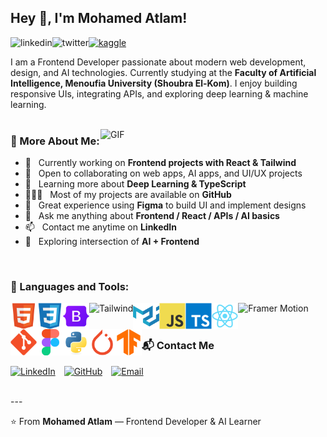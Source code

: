 ## Hey 👋, I'm Mohamed Atlam!
<a href="https://www.linkedin.com/" target="_blank"><img align='left' alt="linkedin" src="https://raw.githubusercontent.com/rahul-jha98/rahul-jha98/561d474902b59c7429ec22bb73e225696c27b202/assets/linkedin.svg" height='18px'/></a>
<a href="https://twitter.com/" target="_blank"><img align='left' alt="twitter" src="https://raw.githubusercontent.com/rahul-jha98/rahul-jha98/561d474902b59c7429ec22bb73e225696c27b202/assets/twitter.svg" height='18px'/></a>
<a href="https://www.kaggle.com/" target="_blank"><img alt="kaggle" src="https://raw.githubusercontent.com/rahul-jha98/rahul-jha98/561d474902b59c7429ec22bb73e225696c27b202/assets/kaggle.svg" height='18px'/></a>

I am a Frontend Developer passionate about modern web development, design, and AI technologies. Currently studying at the **Faculty of Artificial Intelligence, Menoufia University (Shoubra El-Kom)**. I enjoy building responsive UIs, integrating APIs, and exploring deep learning & machine learning.
<br/><br/>

<img align="right" alt="GIF" src="https://raw.githubusercontent.com/rahul-jha98/rahul-jha98/main/techstack.gif" width="360px"/>

### 🧐 More About Me:

- 🔭 &nbsp; Currently working on **Frontend projects with React & Tailwind**
- 🤝 &nbsp; Open to collaborating on web apps, AI apps, and UI/UX projects
- 🌱 &nbsp; Learning more about **Deep Learning & TypeScript**
- 👨🏻‍💻 &nbsp; Most of my projects are available on **GitHub**
- 🎨 &nbsp; Great experience using **Figma** to build UI and implement designs
- 💬 &nbsp; Ask me anything about **Frontend / React / APIs / AI basics**
- 📫 &nbsp; Contact me anytime on **LinkedIn**
- 🧠 &nbsp; Exploring intersection of **AI + Frontend**

<br>

### 🔨 Languages and Tools:
<a href="https://developer.mozilla.org/en-US/docs/Web/HTML" target="_blank"> <img align="left" alt="HTML" height="42px" src="https://raw.githubusercontent.com/devicons/devicon/master/icons/html5/html5-original.svg"> </a>
<a href="https://developer.mozilla.org/en-US/docs/Web/CSS" target="_blank"> <img align="left" alt="CSS" height="42px" src="https://raw.githubusercontent.com/devicons/devicon/master/icons/css3/css3-original.svg"> </a>
<a href="https://getbootstrap.com/" target="_blank"> <img align="left" alt="Bootstrap" height="42px" src="https://raw.githubusercontent.com/devicons/devicon/master/icons/bootstrap/bootstrap-original.svg"> </a>
<a href="https://tailwindcss.com/" target="_blank"> <img align="left" alt="Tailwind" height="42px" src="https://www.vectorlogo.zone/logos/tailwindcss/tailwindcss-icon.svg"> </a>
<a href="https://mui.com/" target="_blank"> <img align="left" alt="Material UI" height="42px" src="https://raw.githubusercontent.com/devicons/devicon/master/icons/materialui/materialui-original.svg"> </a>
<a href="https://developer.mozilla.org/en-US/docs/Web/JavaScript" target="_blank"> <img align="left" alt="JavaScript" height="42px" src="https://raw.githubusercontent.com/devicons/devicon/master/icons/javascript/javascript-original.svg"> </a>
<a href="https://www.typescriptlang.org/" target="_blank"> <img align="left" alt="Typescript" height="42px" src="https://raw.githubusercontent.com/devicons/devicon/master/icons/typescript/typescript-original.svg"> </a>
<a href="https://react.dev/" target="_blank"> <img align="left" alt="React" height="42px" src="https://raw.githubusercontent.com/devicons/devicon/master/icons/react/react-original.svg"> </a>
<a href="https://motion.dev/" target="_blank"> <img align="left" alt="Framer Motion" height="42px" src="https://raw.githubusercontent.com/Framer/brand/master/framer-motion.svg"> </a>
<a href="https://git-scm.com/" target="_blank"> <img align="left" alt="git" height='42px' src="https://raw.githubusercontent.com/devicons/devicon/master/icons/git/git-original.svg"/> </a>
<a href="https://www.figma.com/" target="_blank"> <img align="left" alt="figma" height='42px' src="https://raw.githubusercontent.com/devicons/devicon/master/icons/figma/figma-original.svg"/> </a>
<a href="https://www.python.org/" target="_blank"> <img align="left" alt="Python" height='42px' src="https://raw.githubusercontent.com/devicons/devicon/master/icons/python/python-original.svg"/> </a>
<a href="https://pytorch.org/" target="_blank"> <img align="left" alt="PyTorch" height='42px' src="https://raw.githubusercontent.com/devicons/devicon/master/icons/pytorch/pytorch-original.svg"/> </a>
<a href="https://www.tensorflow.org/" target="_blank"> <img align="left" alt="TensorFlow" height='42px' src="https://raw.githubusercontent.com/devicons/devicon/master/icons/tensorflow/tensorflow-original.svg"/> </a>

<br><br>

### 📬 Contact Me

<a href="https://www.linkedin.com/in/mohamed-atlam-597496290/" target="_blank" style="margin-right:10px;"><img alt="LinkedIn" src="https://skillicons.dev/icons?i=linkedin" height="40"/></a>
<a href="https://github.com/mohamed-kamel-atlam" target="_blank" style="margin-right:10px;"><img alt="GitHub" src="https://skillicons.dev/icons?i=github" height="40"/></a>
<a href="mailto:m7mdatlam@gmail.com" target="_blank" style="margin-right:10px;"><img alt="Email" src="https://skillicons.dev/icons?i=gmail" height="40"/></a>

<br>
---

⭐️ From **Mohamed Atlam** — Frontend Developer & AI Learner
